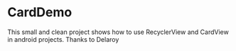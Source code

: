 # CardDemo
This small and clean project shows how to use RecyclerView and CardView in android projects.
Thanks to Delaroy
